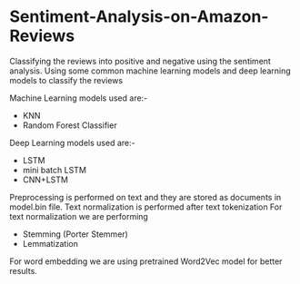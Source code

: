 # Sentiment-Analysis-on-Amazon-Reviews
Classifying the reviews into positive and negative using the sentiment analysis.
Using some common machine learning models and deep learning models to classify the reviews

Machine Learning models used are:-
- KNN
- Random Forest Classifier

Deep Learning models used are:-
- LSTM
- mini batch LSTM
- CNN+LSTM

Preprocessing is performed on text and they are stored as documents in model.bin file.
Text normalization is performed after text tokenization
For text normalization we are performing 
- Stemming (Porter Stemmer)
- Lemmatization

For word embedding we are using pretrained Word2Vec model for better results.
